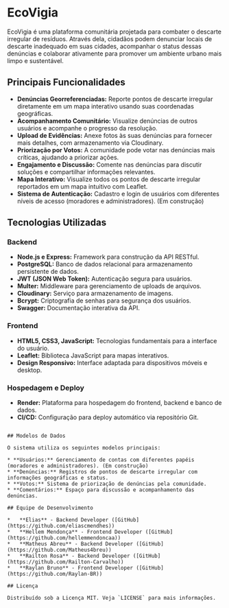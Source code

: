 # EcoVigia

EcoVigia é uma plataforma comunitária projetada para combater o descarte irregular de resíduos. Através dela, cidadãos podem denunciar locais de descarte inadequado em suas cidades, acompanhar o status dessas denúncias e colaborar ativamente para promover um ambiente urbano mais limpo e sustentável.

## Principais Funcionalidades

*   **Denúncias Georreferenciadas:** Reporte pontos de descarte irregular diretamente em um mapa interativo usando suas coordenadas geográficas.
*   **Acompanhamento Comunitário:** Visualize denúncias de outros usuários e acompanhe o progresso da resolução.
*   **Upload de Evidências:** Anexe fotos às suas denúncias para fornecer mais detalhes, com armazenamento via Cloudinary.
*   **Priorização por Votos:** A comunidade pode votar nas denúncias mais críticas, ajudando a priorizar ações.
*   **Engajamento e Discussão:** Comente nas denúncias para discutir soluções e compartilhar informações relevantes.
*   **Mapa Interativo:** Visualize todos os pontos de descarte irregular reportados em um mapa intuitivo com Leaflet.
*   **Sistema de Autenticação:** Cadastro e login de usuários com diferentes níveis de acesso (moradores e administradores). (Em construção)

## Tecnologias Utilizadas

### Backend
*   **Node.js e Express:** Framework para construção da API RESTful.
*   **PostgreSQL:** Banco de dados relacional para armazenamento persistente de dados.
*   **JWT (JSON Web Token):** Autenticação segura para usuários.
*   **Multer:** Middleware para gerenciamento de uploads de arquivos.
*   **Cloudinary:** Serviço para armazenamento de imagens.
*   **Bcrypt:** Criptografia de senhas para segurança dos usuários.
*   **Swagger:** Documentação interativa da API.

### Frontend
*   **HTML5, CSS3, JavaScript:** Tecnologias fundamentais para a interface do usuário.
*   **Leaflet:** Biblioteca JavaScript para mapas interativos.
*   **Design Responsivo:** Interface adaptada para dispositivos móveis e desktop.

### Hospedagem e Deploy
*   **Render:** Plataforma para hospedagem do frontend, backend e banco de dados.
*   **CI/CD:** Configuração para deploy automático via repositório Git.

```

## Modelos de Dados

O sistema utiliza os seguintes modelos principais:

* **Usuários:** Gerenciamento de contas com diferentes papéis (moradores e administradores). (Em construção)
* **Denúncias:** Registros de pontos de descarte irregular com informações geográficas e status.
* **Votos:** Sistema de priorização de denúncias pela comunidade.
* **Comentários:** Espaço para discussão e acompanhamento das denúncias.

## Equipe de Desenvolvimento

*   **Elias** - Backend Developer ([GitHub](https://github.com/eliascmendhes))
*   **Hellem Mendonça** - Frontend Developer ([GitHub](https://github.com/hellemmendoncaa))
*   **Matheus Abreu** - Backend Developer ([GitHub](https://github.com/Matheus4breu))
*   **Railton Rosa** - Backend Developer ([GitHub](https://github.com/Railton-Carvalho))
*   **Raylan Bruno** - Frontend Developer ([GitHub](https://github.com/Raylan-BR))

## Licença

Distribuído sob a Licença MIT. Veja `LICENSE` para mais informações.